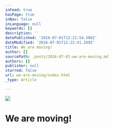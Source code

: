 ```yaml
---
inFeed: true
hasPage: true
inNav: false
inLanguage: null
keywords: []
description: ''
datePublished: '2016-07-01T12:22:54.506Z'
dateModified: '2016-07-01T12:22:41.269Z'
title: We are moving!
author: []
sourcePath: _posts/2016-07-01-we-are-moving.md
authors: []
publisher: null
starred: false
url: we-are-moving/index.html
_type: Article

---
```

![](https://the-grid-user-content.s3-us-west-2.amazonaws.com/b47316b1-9677-496b-9ad3-9ab7c19f793d.jpg)

# We are moving!